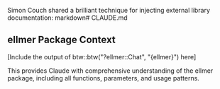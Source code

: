 Simon Couch shared a brilliant technique for injecting external library documentation:
markdown# CLAUDE.md
## ellmer Package Context
[Include the output of btw::btw("?ellmer::Chat", "{ellmer}") here]

This provides Claude with comprehensive understanding of the ellmer package,
including all functions, parameters, and usage patterns.